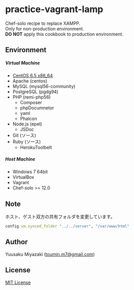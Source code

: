 # practice-vagrant-lamp
Chef-solo recipe to replace XAMPP.  
Only for non-production environment.  
**DO NOT** apply this cookbook to production environment.

## Environment
##### Virtual Machine
- [CentOS 6.5 x86_64](https://github.com/2creatives/vagrant-centos/releases/tag/v6.5.3)
- Apache (centos)
- MySQL (mysql56-community)
- PostgreSQL (pgdg94)
- PHP (remi-php56)
  - Composer
  - phpDocumnetor
  - yaml
  - Phalcon
- Node.js (epel)
  - JSDoc
- Git (ソース)
- Ruby (ソース)
  - HerokuToolbelt

##### Host Machine
- Windows 7 64bit
- VirtualBox
- Vagrant
- Chef-solo >= 12.0

## Note
ホスト、ゲスト双方の共有フォルダを変更しています。
```ruby
config.vm.synced_folder "../../server", "/var/www/html"
```

## Author
Yuusaku Miyazaki (toumin.m7@gmail.com)

## License
[MIT License](http://www.opensource.org/licenses/mit-license.php)